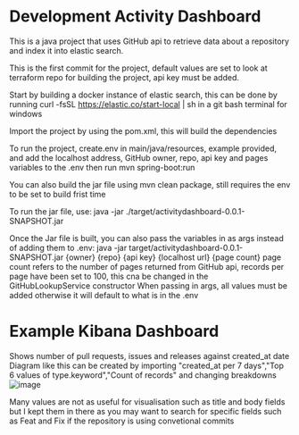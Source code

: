# Development Activity Dashboard

This is a java project that uses GitHub api to retrieve data about a repository and index it into elastic search.

This is the first commit for the project, default values are set to look at terraform repo for building the project, api key must be added.

Start by building a docker instance of elastic search, this can be done by running curl -fsSL https://elastic.co/start-local | sh in a git bash terminal for windows

Import the project by using the pom.xml, this will build the dependencies

To run the project, create.env in main/java/resources, example provided, and add the localhost address, GitHub owner, repo, api key and pages variables to the .env then run mvn spring-boot:run

You can also build the jar file using mvn clean package, still requires the env to be set to build frist time

To run the jar file, use: java -jar ./target/activitydashboard-0.0.1-SNAPSHOT.jar

Once the Jar file is built, you can also pass the variables in as args instead of adding them to .env: java -jar target/activitydashboard-0.0.1-SNAPSHOT.jar {owner} {repo} {api key} {localhost url} {page count}
page count refers to the number of pages returned from GitHub api, records per page have been set to 100, this cna be changed in the GitHubLookupService constructor
When passing in args, all values must be added otherwise it will default to what is in the .env

# Example Kibana Dashboard

Shows number of pull requests, issues and releases against created_at date
Diagram like this can be created by importing ﻿"created_at per 7 days","Top 6 values of type.keyword","Count of records" and changing breakdowns
![image](https://github.com/user-attachments/assets/70dcd513-ad25-4e97-a028-47109a0f2219)

Many values are not as useful for visualisation such as title and body fields but I kept them in there as you may want to search for specific fields such as Feat and Fix if the repository is using convetional commits
